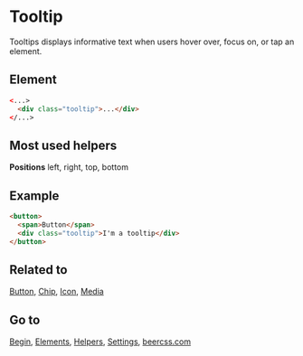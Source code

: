 # Tooltip

Tooltips displays informative text when users hover over, focus on, or tap an element.

## Element

```html
<...>
  <div class="tooltip">...</div>
</...>
```

## Most used helpers

**Positions**
left, right, top, bottom

## Example

```html
<button>
  <span>Button</span>
  <div class="tooltip">I'm a tooltip</div>
</button>
```

## Related to
[Button](https://github.com/beercss/beercss/blob/main/docs/BUTTON.md), [Chip](https://github.com/beercss/beercss/blob/main/docs/CHIP.md), [Icon](https://github.com/beercss/beercss/blob/main/docs/ICON.md), [Media](https://github.com/beercss/beercss/blob/main/docs/MEDIA.md)

## Go to
[Begin](https://github.com/beercss/beercss/blob/main/docs/INDEX.md), [Elements](https://github.com/beercss/beercss/blob/main/docs/ELEMENTS.md), [Helpers](https://github.com/beercss/beercss/blob/main/docs/HELPERS.md), [Settings](https://github.com/beercss/beercss/blob/main/docs/SETTINGS.md), [beercss.com](https://www.beercss.com)